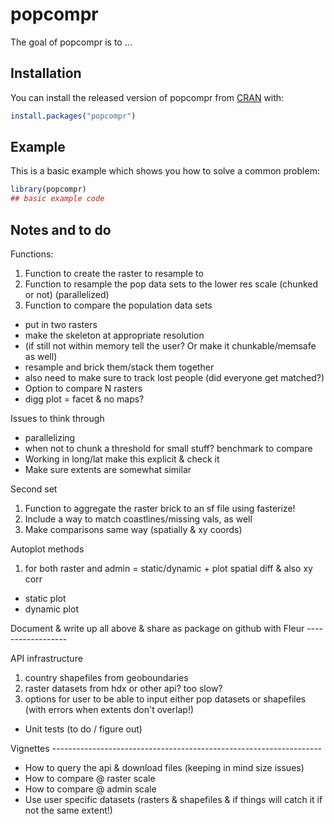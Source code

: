 
# popcompr

<!-- badges: start -->
<!-- badges: end -->

The goal of popcompr is to ...

## Installation

You can install the released version of popcompr from [CRAN](https://CRAN.R-project.org) with:

``` r
install.packages("popcompr")
```

## Example

This is a basic example which shows you how to solve a common problem:

``` r
library(popcompr)
## basic example code
```

## Notes and to do

Functions:
1. Function to create the raster to resample to
2. Function to resample the pop data sets to the lower res scale (chunked or not) (parallelized)
3. Function to compare the population data sets
- put in two rasters
- make the skeleton at appropriate resolution
- (if still not within memory tell the user? Or make it chunkable/memsafe as well)
- resample and brick them/stack them together
- also need to make sure to track lost people (did everyone get matched?)
- Option to compare N rasters
- digg plot = facet & no maps?

Issues to think through
- parallelizing
- when not to chunk a threshold for small stuff? benchmark to compare
- Working in long/lat make this explicit & check it
- Make sure extents are somewhat similar

Second set
1. Function to aggregate the raster brick to an sf file using fasterize!
2. Include a way to match coastlines/missing vals, as well
3. Make comparisons same way (spatially & xy coords)

Autoplot methods
1. for both raster and admin = static/dynamic + plot spatial diff & also xy corr
  - static plot
  - dynamic plot
  
Document & write up all above & share as package on github with Fleur ------------------

API infrastructure
1. country shapefiles from geoboundaries
2. raster datasets from hdx or other api? too slow?
3. options for user to be able to input either pop datasets or shapefiles (with errors when extents don't overlap!)

- Unit tests (to do / figure out)

Vignettes -------------------------------------------------------------------
- How to query the api & download files (keeping in mind size issues)
- How to compare @ raster scale
- How to compare @ admin scale
- Use user specific datasets (rasters & shapefiles & if things will catch it if not the same extent!)




